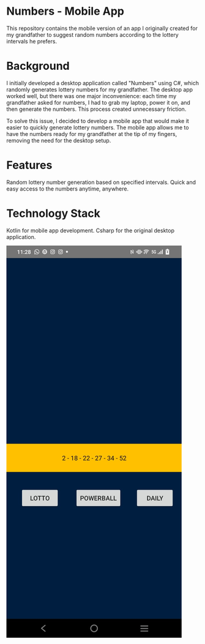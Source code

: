 # Numbers - Mobile App
This repository contains the mobile version of an app I originally created for my grandfather to suggest random numbers according to the lottery intervals he prefers.

# Background
I initially developed a desktop application called "Numbers" using C#, which randomly generates lottery numbers for my grandfather. The desktop app worked well, but there was one major inconvenience: each time my grandfather asked for numbers, I had to grab my laptop, power it on, and then generate the numbers. This process created unnecessary friction.

To solve this issue, I decided to develop a mobile app that would make it easier to quickly generate lottery numbers. The mobile app allows me to have the numbers ready for my grandfather at the tip of my fingers, removing the need for the desktop setup.

# Features
Random lottery number generation based on specified intervals.
Quick and easy access to the numbers anytime, anywhere.

# Technology Stack
Kotlin for mobile app development.
Csharp for the original desktop application.

![](https://github.com/Felix-Red/NumbersMobileApp/blob/master/WhatsApp%20Image%202024-10-02%20at%2011.30.44_3e4b46f1.jpg)
